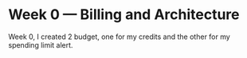# Week 0 — Billing and Architecture

Week 0, I created 2 budget, one for my credits and the other for my spending limit alert.

